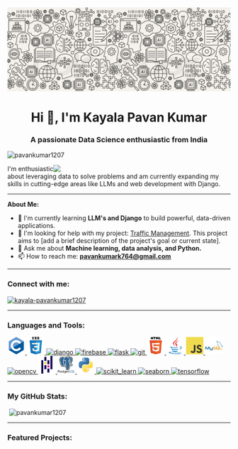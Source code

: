 <img src="https://github.com/PavanKumar1207/PavanKumar1207/blob/main/image_1.png">
<h1 align="center">Hi 👋, I'm Kayala Pavan Kumar</h1>
<h3 align="center">A passionate Data Science enthusiastic from India</h3>

<p align="left"> <img src="https://komarev.com/ghpvc/?username=PavanKumar1207&label=Profile%20views&color=0e75b6&style=flat" alt="pavankumar1207" /> </p>

<img align="right" src="https://i.redd.it/n8agw6z2smyb1.gif" width=400>

<p>
I'm enthusiastic about leveraging data to solve problems and am currently expanding my skills in cutting-edge areas like LLMs and web development with Django.
</p>

---

**About Me:**

- 🌱 I'm currently learning **LLM's and Django** to build powerful, data-driven applications.
- 🤝 I'm looking for help with my project: [Traffic Management](github.com/PavanKumar1207/traffic_management). This project aims to [add a brief description of the project's goal or current state].
- 💬 Ask me about **Machine learning, data analysis, and Python.**
- 📫 How to reach me: **pavankumark764@gmail.com**

---

<h3 align="left">Connect with me:</h3>
<p align="left">
<a href="https://linkedin.com/in/kayala-pavankumar1207" target="blank"><img align="center" src="https://raw.githubusercontent.com/rahuldkjain/github-profile-readme-generator/master/src/images/icons/Social/linked-in-alt.svg" alt="kayala-pavankumar1207" height="30" width="40" /></a>
</p>

---

<h3 align="left">Languages and Tools:</h3>
<p align="left"> <a href="https://www.cprogramming.com/" target="_blank" rel="noreferrer"> <img src="https://raw.githubusercontent.com/devicons/devicon/master/icons/c/c-original.svg" alt="c" width="40" height="40"/> </a> <a href="https://www.w3schools.com/css/" target="_blank" rel="noreferrer"> <img src="https://raw.githubusercontent.com/devicons/devicon/master/icons/css3/css3-original-wordmark.svg" alt="css3" width="40" height="40"/> </a> <a href="https://www.djangoproject.com/" target="_blank" rel="noreferrer"> <img src="https://cdn.worldvectorlogo.com/logos/django.svg" alt="django" width="40" height="40"/> </a> <a href="https://firebase.google.com/" target="_blank" rel="noreferrer"> <img src="https://www.vectorlogo.zone/logos/firebase/firebase-icon.svg" alt="firebase" width="40" height="40"/> </a> <a href="https://flask.palletsprojects.com/" target="_blank" rel="noreferrer"> <img src="https://www.vectorlogo.zone/logos/pocoo_flask/pocoo_flask-icon.svg" alt="flask" width="40" height="40"/> </a> <a href="https://git-scm.com/" target="_blank" rel="noreferrer"> <img src="https://www.vectorlogo.zone/logos/git-scm/git-scm-icon.svg" alt="git" width="40" height="40"/> </a> <a href="https://www.w3.org/html/" target="_blank" rel="noreferrer"> <img src="https://raw.githubusercontent.com/devicons/devicon/master/icons/html5/html5-original-wordmark.svg" alt="html5" width="40" height="40"/> </a> <a href="https://www.java.com" target="_blank" rel="noreferrer"> <img src="https://raw.githubusercontent.com/devicons/devicon/master/icons/java/java-original.svg" alt="java" width="40" height="40"/> </a> <a href="https://developer.mozilla.org/en-US/docs/Web/JavaScript" target="_blank" rel="noreferrer"> <img src="https://raw.githubusercontent.com/devicons/devicon/master/icons/javascript/javascript-original.svg" alt="javascript" width="40" height="40"/> </a> <a href="https://www.mysql.com/" target="_blank" rel="noreferrer"> <img src="https://raw.githubusercontent.com/devicons/devicon/master/icons/mysql/mysql-original-wordmark.svg" alt="mysql" width="40" height="40"/> </a> <a href="https://opencv.org/" target="_blank" rel="noreferrer"> <img src="https://www.vectorlogo.zone/logos/opencv/opencv-icon.svg" alt="opencv" width="40" height="40"/> </a> <a href="https://pandas.pydata.org/" target="_blank" rel="noreferrer"> <img src="https://raw.githubusercontent.com/devicons/devicon/2ae2a900d2f041da66e950e4d48052658d850630/icons/pandas/pandas-original.svg" alt="pandas" width="40" height="40"/> </a> <a href="https://www.postgresql.org" target="_blank" rel="noreferrer"> <img src="https://raw.githubusercontent.com/devicons/devicon/master/icons/postgresql/postgresql-original-wordmark.svg" alt="postgresql" width="40" height="40"/> </a> <a href="https://www.python.org" target="_blank" rel="noreferrer"> <img src="https://raw.githubusercontent.com/devicons/devicon/master/icons/python/python-original.svg" alt="python" width="40" height="40"/> </a> <a href="https://scikit-learn.org/" target="_blank" rel="noreferrer"> <img src="https://upload.wikimedia.org/wikipedia/commons/0/05/Scikit_learn_logo_small.svg" alt="scikit_learn" width="40" height="40"/> </a> <a href="https://seaborn.pydata.org/" target="_blank" rel="noreferrer"> <img src="https://seaborn.pydata.org/_images/logo-mark-lightbg.svg" alt="seaborn" width="40" height="40"/> </a> <a href="https://www.tensorflow.org" target="_blank" rel="noreferrer"> <img src="https://www.vectorlogo.zone/logos/tensorflow/tensorflow-icon.svg" alt="tensorflow" width="40" height="40"/> </a> </p>

---

<h3 align="left">My GitHub Stats:</h3>
<p>&nbsp;<img align="center" src="https://github-readme-stats.vercel.app/api?username=PavanKumar1207&show_icons=true&locale=en" alt="pavankumar1207" /></p>

---

<h3 align="left">Featured Projects:</h3>
<!-- Add projects here following a similar format -->
<!--
<h4>[Project Name]</h4>
<p>[Brief description of the project]</p>
<p>Technologies used: [List technologies]</p>
<p>[Link to project repository]</p>
--> 
